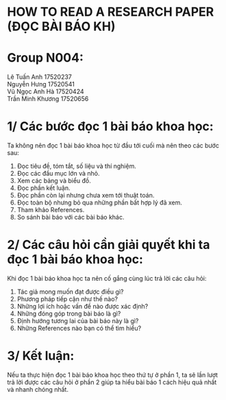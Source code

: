  # HOW TO READ A RESEARCH PAPER (ĐỌC BÀI BÁO KH)
 
 # Group N004:  
 Lê Tuấn Anh 17520237  
 Nguyễn Hưng 17520541  
 Vũ Ngọc Anh Hà 17520424  
 Trần Minh Khương 17520656
 
# 1/ Các bước đọc 1 bài báo khoa học:
Ta không nên đọc 1 bài báo khoa học từ đầu tới cuối mà nên theo các bước sau:
1.   Đọc tiêu đề, tóm tắt, số liệu và thí nghiệm.
2.   Đọc các đầu mục lớn và nhỏ.
3.   Xem các bảng và biểu đồ.
4.   Đọc phần kết luận.
5.   Đọc phần còn lại nhưng chưa xem tới thuật toán.
6.   Đọc toàn bộ nhưng bỏ qua những phần bất hợp lý đã xem.
7.   Tham khảo References.
8.   So sánh bài báo với các bài báo khác.

# 2/ Các câu hỏi cần giải quyết khi ta đọc 1 bài báo khoa học:
Khi đọc 1 bài báo khoa học ta nên cố gắng cùng lúc trả lời các câu hỏi:
1.   Tác giả mong muốn đạt được điều gì?
2.   Phương pháp tiếp cận như thế nào?
3.   Những lợi ích hoặc vấn đề nào được xác định?
4.   Những đóng góp trong bài báo là gì?
5.   Định hướng tương lai của bài báo này là gì?
6.   Những References nào bạn có thể tìm hiểu?

# 3/ Kết luận:
  Nếu ta thực hiện đọc 1 bài báo khoa học theo thứ tự ở phần 1, ta sẽ lần lượt trả lời được các câu hỏi ở phần 2 giúp ta hiểu bài báo 1 cách hiệu quả nhất và nhanh chóng nhất.
